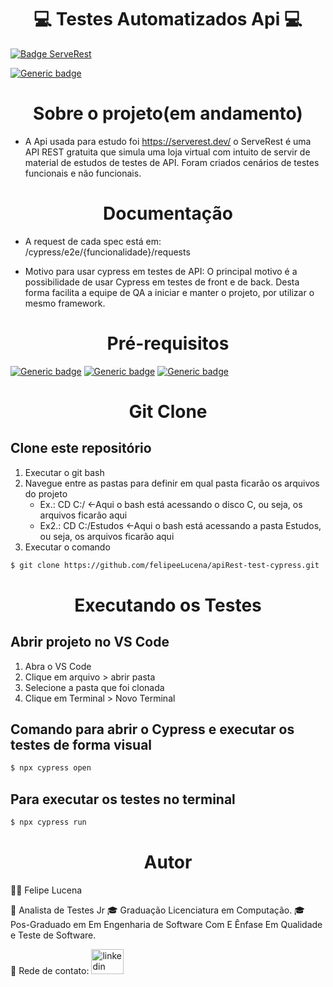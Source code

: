<h1 align="center">💻 Testes Automatizados Api 💻</h1>

[![Badge ServeRest](https://img.shields.io/badge/API-ServeRest-green)](https://github.com/ServeRest/ServeRest/)

[![Generic badge](https://img.shields.io/badge/CypressDashboard-blue.svg)](https://dashboard.cypress.io/projects/h64yoh)

<h1 align="center">Sobre o projeto(em andamento)</h1>

- A Api usada para estudo foi https://serverest.dev/ o ServeRest é uma API REST gratuita que simula uma loja virtual com intuito de servir de material de estudos de testes de API. Foram criados cenários de testes funcionais e não funcionais.

<h1 align="center">Documentação</h1>

- A request de cada spec está em: /cypress/e2e/{funcionalidade}/requests

- Motivo para usar cypress em testes de API: O principal motivo é a possibilidade de usar Cypress em testes de front e de back. Desta forma facilita a equipe de QA a iniciar e manter o projeto, por utilizar o mesmo framework.

<h1 align="center">Pré-requisitos</h1>

[![Generic badge](https://img.shields.io/badge/Node-Download-green.svg)](https://nodejs.org/en/download/)
[![Generic badge](https://img.shields.io/badge/Git-Download-green.svg)](https://git-scm.com)
[![Generic badge](https://img.shields.io/badge/VS_Code-Download-green.svg)](https://code.visualstudio.com/download)

<h1 align="center">Git Clone</h1>

## Clone este repositório

1. Executar o git bash
2. Navegue entre as pastas para definir em qual pasta ficarão os arquivos do projeto
    - Ex.: CD C:/   <-Aqui o bash está acessando o disco C, ou seja, os arquivos ficarão aqui
    - Ex2.: CD C:/Estudos <-Aqui o bash está acessando a pasta Estudos, ou seja, os arquivos ficarão aqui
3. Executar o comando
```bash
$ git clone https://github.com/felipeeLucena/apiRest-test-cypress.git
```

<h1 align="center">Executando os Testes</h1>

## Abrir projeto no VS Code
1. Abra o VS Code
2. Clique em arquivo > abrir pasta
3. Selecione a pasta que foi clonada
4. Clique em Terminal > Novo Terminal

## Comando para abrir o Cypress e executar os testes de forma visual
```bash
$ npx cypress open
```

## Para executar os testes no terminal
```bash
$ npx cypress run
```

<h1 align="center"> Autor </h1>

🥷🏼 Felipe Lucena

💼 Analista de Testes Jr
🎓 Graduação Licenciatura em Computação. 
🎓 Pos-Graduado em Em Engenharia de Software Com E Ênfase Em Qualidade e Teste de Software.

📲 Rede de contato:
<a href="https://www.linkedin.com/in/felipe-teixeira-738719179/" target="_blank"><img src="https://raw.githubusercontent.com/maurodesouza/profile-readme-generator/master/src/assets/icons/social/linkedin/default.svg" width="52" height="40" alt="linkedin logo" style="max-width: 100%;"></a>

